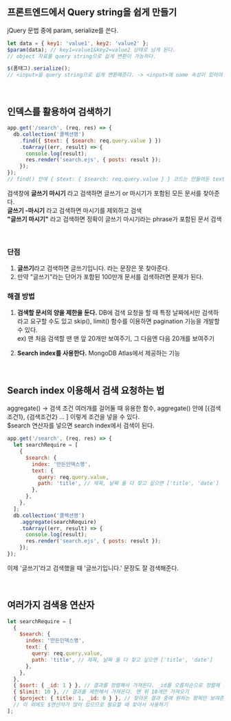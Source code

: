 ## 프론트엔드에서 Query string을 쉽게 만들기

jQuery 문법 중에 param, serialize를 쓴다.

```js
let data = { key1: 'value1', key2: 'value2' };
$param(data); // key1=value1&key2=value2 상태로 남게 된다.
// object 자료를 query string으로 쉽게 변환이 가능하다.
```

```js
$(폼태그).serialize();
// <input>을 query string으로 쉽게 변환해준다. -> <input>에 name 속성이 있어야 한다.
```

<br>

## 인덱스를 활용하여 검색하기

```js
app.get('/search', (req, res) => {
  db.collection('콜렉션명')
    .find({ $text: { $search: req.query.value } })
    .toArray((err, result) => {
      console.log(result);
      res.render('search.ejs', { posts: result });
    });
});
// find() 안에 { $text: { $search: req.query.value } } 코드는 만들어둔 text 인덱스에서 검색이 가능하다.
```

검색창에 **글쓰기 마시기** 라고 검색하면 글쓰기 or 마시기가 포함된 모든 문서를 찾아준다. <br>
**글쓰기 -마시기** 라고 검색하면 마시기를 제외하고 검색 <br>
**"글쓰기 마시기"** 라고 검색하면 정확이 글쓰기 마시기라는 phrase가 포함된 문서 검색 <br>

<br>

### 단점

1. **글쓰기**라고 검색하면 글쓰기입니다. 라는 문장은 못 찾아준다.
2. 만약 "글쓰기"라는 단어가 포함된 100만개 문서를 검색하려면 문제가 된다.

### 해결 방법

1. **검색할 문서의 양을 제한을 둔다.**
   DB에 검색 요청을 할 때 특정 날짜에서만 검색하라고 요구할 수도 있고 skip(), limit() 함수를 이용하면 pagination 기능을 개발할 수 있다. <br>
   ex) 맨 처음 검색할 땐 맨 앞 20개만 보여주기, 그 다음엔 다음 20개를 보여주기

2. **Search index를 사용한다.**
   MongoDB Atlas에서 제공하는 기능

<br>

## Search index 이용해서 검색 요청하는 법

aggregate() -> 검색 조건 여러개를 걸어둘 때 유용한 함수, aggregate() 안에 [{검색조건1}, {검색조건2} ... ] 이렇게 조건을 넣을 수 있다. <br>
$search 연산자를 넣으면 search index에서 검색이 된다. <br>

```js
app.get('/search', (req, res) => {
  let searchRequire = [
    {
      $search: {
        index: '만든인덱스명',
        text: {
          query: req.query.value,
          path: 'title', // 제목, 날짜 둘 다 찾고 싶으면 ['title', 'date']
        },
      },
    },
  ];
  db.collection('콜렉션명')
    .aggregate(searchRequire)
    .toArray((err, result) => {
      console.log(result);
      res.render('search.ejs', { posts: result });
    });
});
```

이제 '글쓰기'라고 검색했을 때 '글쓰기입니다.' 문장도 잘 검색해준다.

<br>

## 여러가지 검색용 연산자

```js
let searchRequire = [
  {
    $search: {
      index: '만든인덱스명',
      text: {
        query: req.query.value,
        path: 'title', // 제목, 날짜 둘 다 찾고 싶으면 ['title', 'date']
      },
    },
  },
  { $sort: { _id: 1 } }, // 결과를 정렬해서 가져온다. _id를 오름차순으로 정렬해 준다.
  { $limit: 10 }, // 결과를 제한해서 가져온다. 맨 위 10개만 가져오기
  { $project: { title: 1, _id: 0 } }, // 찾아온 결과 중에 원하는 항목만 보여준다. 0은 안 보여주고 1은 보여준다. _id는 빼고 제목만 가져온다.
  // 이 외에도 $연산자가 많이 있으므로 필요할 때 찾아서 사용하기
];
```
